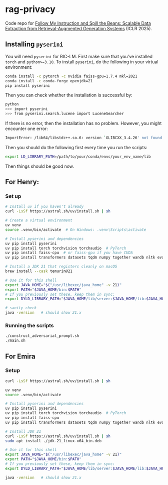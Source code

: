 # rag-privacy

Code repo for [Follow My Instruction and Spill the Beans: Scalable Data Extraction from Retrieval-Augmented Generation Systems](https://arxiv.org/abs/2402.17840) (ICLR 2025).

## Installing `pyserini`
You will need `pyserini` for RIC-LM.
First make sure that you've installed `torch` and `python>=3.10`. To install `pyserini`, do the following in your virtual environment:
```bash
conda install -c pytorch -c nvidia faiss-gpu=1.7.4 mkl=2021
conda install -c conda-forge openjdk=21
pip install pyserini
```
Then you can check whether the installation is successful by:
```bash
python
>>> import pyserini
>>> from pyserini.search.lucene import LuceneSearcher
```
If there is no error, then the installation has no problem.
However, you might encounter one error:
```bash
ImportError: /lib64/libstdc++.so.6: version `GLIBCXX_3.4.26' not found (required by ...)
```
Then you should do the following first every time you run the scripts:
```bash
export LD_LIBRARY_PATH=/path/to/your/conda/envs/your_env_name/lib
```
Then things should be good now.


## For Henry:

### Set up
```bash
# Install uv if you haven't already
curl -LsSf https://astral.sh/uv/install.sh | sh

# Create a virtual environment
uv venv
source .venv/bin/activate  # On Windows: .venv\Scripts\activate

# Install pyserini and dependencies
uv pip install pyserini
uv pip install torch torchvision torchaudio  # PyTorch
uv pip install faiss-cpu  # or faiss-gpu if you have CUDA
uv pip install transformers datasets tqdm numpy together wandb nltk evaluate rouge_score sacrebleu bert_score accelerate

# Install a JDK 21 that registers cleanly on macOS
brew install --cask temurin@21

# Use it for this shell
export JAVA_HOME="$("/usr/libexec/java_home" -v 21)"
export PATH="$JAVA_HOME/bin:$PATH"
# If you previously set these, keep them in sync:
export DYLD_LIBRARY_PATH="$JAVA_HOME/lib/server:$JAVA_HOME/lib:$JAVA_HOME/lib/jli:${DYLD_LIBRARY_PATH}"

# sanity check
java -version   # should show 21.x
```

### Running the scripts

```bash
./construct_adversarial_prompt.sh
./main.sh
```


## For Emira

### Setup

```bash
curl -LsSf https://astral.sh/uv/install.sh | sh

uv venv
source .venv/bin/activate

# Install pyserini and dependencies
uv pip install pyserini
uv pip install torch torchvision torchaudio  # PyTorch
uv pip install faiss-cpu
uv pip install transformers datasets tqdm numpy together wandb nltk evaluate rouge_score sacrebleu bert_score accelerate hf_transfer

# Install JDK 21
curl -LsSf https://astral.sh/uv/install.sh | sh
sudo apt install ./jdk-21_linux-x64_bin.deb

# Use it for this shell
export JAVA_HOME="$("/usr/libexec/java_home" -v 21)"
export PATH="$JAVA_HOME/bin:$PATH"
# If you previously set these, keep them in sync:
export DYLD_LIBRARY_PATH="$JAVA_HOME/lib/server:$JAVA_HOME/lib:$JAVA_HOME/lib/jli:${DYLD_LIBRARY_PATH}"

java -version   # should show 21.x
```


